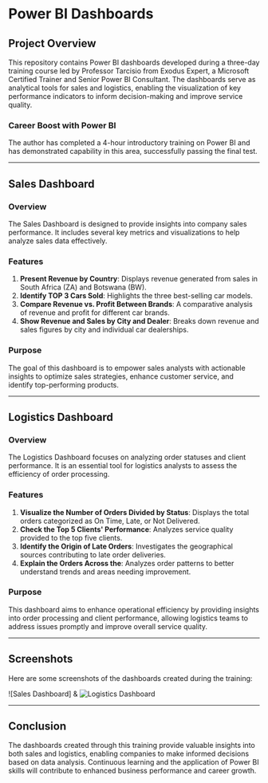 # Power BI Dashboards

## Project Overview
This repository contains Power BI dashboards developed during a three-day training course led by Professor Tarcisio from Exodus Expert, a Microsoft Certified Trainer and Senior Power BI Consultant. The dashboards serve as analytical tools for sales and logistics, enabling the visualization of key performance indicators to inform decision-making and improve service quality.

### Career Boost with Power BI
The author has completed a 4-hour introductory training on Power BI and has demonstrated capability in this area, successfully passing the final test.

---

## Sales Dashboard

### Overview
The Sales Dashboard is designed to provide insights into company sales performance. It includes several key metrics and visualizations to help analyze sales data effectively.

### Features
1. **Present Revenue by Country**: Displays revenue generated from sales in South Africa (ZA) and Botswana (BW).
2. **Identify TOP 3 Cars Sold**: Highlights the three best-selling car models.
3. **Compare Revenue vs. Profit Between Brands**: A comparative analysis of revenue and profit for different car brands.
4. **Show Revenue and Sales by City and Dealer**: Breaks down revenue and sales figures by city and individual car dealerships.

### Purpose
The goal of this dashboard is to empower sales analysts with actionable insights to optimize sales strategies, enhance customer service, and identify top-performing products.

---

## Logistics Dashboard

### Overview
The Logistics Dashboard focuses on analyzing order statuses and client performance. It is an essential tool for logistics analysts to assess the efficiency of order processing.

### Features
1. **Visualize the Number of Orders Divided by Status**: Displays the total orders categorized as On Time, Late, or Not Delivered.
2. **Check the Top 5 Clients' Performance**: Analyzes service quality provided to the top five clients.
3. **Identify the Origin of Late Orders**: Investigates the geographical sources contributing to late order deliveries.
4. **Explain the Orders Across the**: Analyzes order patterns to better understand trends and areas needing improvement.

### Purpose
This dashboard aims to enhance operational efficiency by providing insights into order processing and client performance, allowing logistics teams to address issues promptly and improve overall service quality.

---

## Screenshots
Here are some screenshots of the dashboards created during the training:

![Sales Dashboard] & ![Logistics Dashboard](PowerBI-Dashboards/Screenshots)

---

## Conclusion
The dashboards created through this training provide valuable insights into both sales and logistics, enabling companies to make informed decisions based on data analysis. Continuous learning and the application of Power BI skills will contribute to enhanced business performance and career growth.

